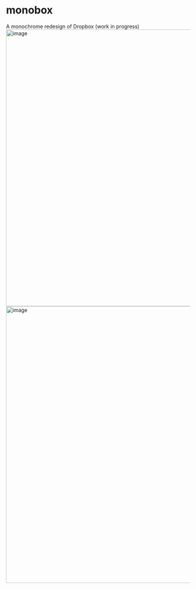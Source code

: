 # monobox
A monochrome redesign of Dropbox (work in progress)
<img width="757" alt="image" src="https://user-images.githubusercontent.com/3058101/171047115-f2357773-dcd4-4c2f-8e4b-328581531172.png">
<img width="757" alt="image" src="https://user-images.githubusercontent.com/3058101/171070753-641fd040-ac06-4088-bc06-49ada1f5607a.png">
